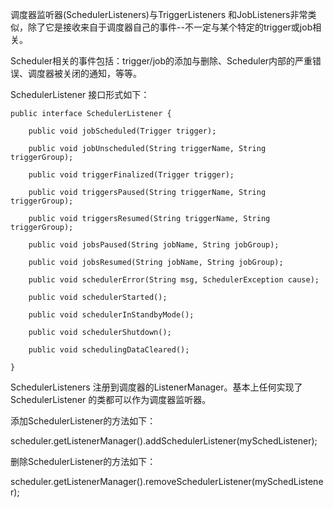 调度器监听器(SchedulerListeners)与TriggerListeners 和JobListeners非常类似，除了它是接收来自于调度器自己的事件--不一定与某个特定的trigger或job相关。

Scheduler相关的事件包括：trigger/job的添加与删除、Scheduler内部的严重错误、调度器被关闭的通知，等等。

SchedulerListener 接口形式如下：

```
public interface SchedulerListener {

    public void jobScheduled(Trigger trigger);

    public void jobUnscheduled(String triggerName, String triggerGroup);

    public void triggerFinalized(Trigger trigger);

    public void triggersPaused(String triggerName, String triggerGroup);

    public void triggersResumed(String triggerName, String triggerGroup);

    public void jobsPaused(String jobName, String jobGroup);

    public void jobsResumed(String jobName, String jobGroup);

    public void schedulerError(String msg, SchedulerException cause);

    public void schedulerStarted();

    public void schedulerInStandbyMode();

    public void schedulerShutdown();

    public void schedulingDataCleared();

}
```
 

SchedulerListeners 注册到调度器的ListenerManager。基本上任何实现了SchedulerListener 的类都可以作为调度器监听器。

添加SchedulerListener的方法如下：

scheduler.getListenerManager().addSchedulerListener(mySchedListener);

删除SchedulerListener的方法如下：

scheduler.getListenerManager().removeSchedulerListener(mySchedListener);